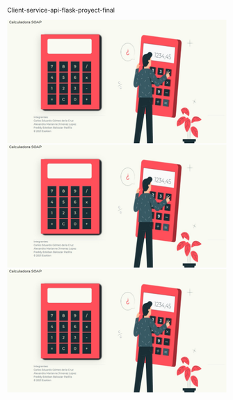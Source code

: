 Client-service-api-flask-proyect-final

![Image text](https://github.com/Esekien/Calculadora-SOAP/blob/main/imgcalcu.jpg)
![Image text](https://github.com/Esekien/Calculadora-SOAP/blob/main/imgcalcu.jpg)
![Image text](https://github.com/Esekien/Calculadora-SOAP/blob/main/imgcalcu.jpg)
